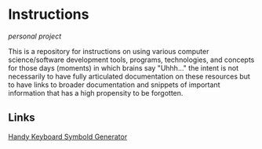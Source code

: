 # Instructions

*personal project*

This is a repository for instructions on using various computer science/software development tools, programs, technologies, and concepts for those days (moments) in which brains say "Uhhh..." the intent is not necessarily to have fully articulated documentation on these resources but to have links to broader documentation and snippets of important information that has a high propensity to be forgotten.

## Links

[Handy Keyboard Symbold Generator](https://kbd.hsuan.xyz/)